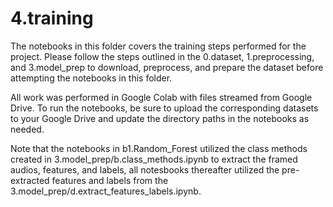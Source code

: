 # 4.training

The notebooks in this folder covers the training steps performed for the project. Please follow the steps outlined in the 0.dataset, 1.preprocessing, and 3.model_prep to download, preprocess, and prepare the dataset before attempting the notebooks in this folder.

All work was performed in Google Colab with files streamed from Google Drive. To run the notebooks, be sure to upload the corresponding datasets to your Google Drive and update the directory paths in the notebooks as needed. 

Note that the notebooks in b1.Random_Forest utilized the class methods created in 3.model_prep/b.class_methods.ipynb to extract the framed audios, features, and labels, all notesbooks thereafter utilized the pre-extracted features and labels from the 3.model_prep/d.extract_features_labels.ipynb.
